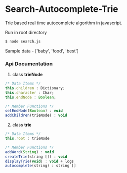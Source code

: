 # Search-Autocomplete-Trie
Trie based real time autocomplete algorithm in javascript.  
  
  
Run in root directory
```bash
$ node search.js
```
  
Sample data - ['baby', 'food', 'best']

### Api Documentation  
1. class **trieNode**  
```javascript
/* Data Items */ 
this.children : Dictionary;
this.character : Char;
this.endNode : Boolean;

/* Member Functions */
setEndNode(Boolean) : void  
addChildren(trieNode) : void  
```  
2. class **trie**  
```javascript
/* Data Items */ 
this.root : trieNode

/* Member Functions */
addWord(String) : void  
createTrie(string []) : void  
displayTrie(void) : void + logs  
autocomplete(string) : string []  
```
      
